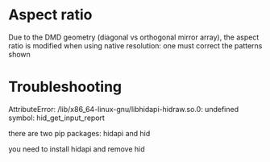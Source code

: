 # Aspect ratio

Due to the DMD geometry (diagonal vs orthogonal mirror array), the aspect ratio is modified when using native resolution:
one must correct the patterns shown

# Troubleshooting

AttributeError: /lib/x86_64-linux-gnu/libhidapi-hidraw.so.0: undefined symbol: hid_get_input_report

there are two pip packages: hidapi and hid

you need to install hidapi and remove hid 
